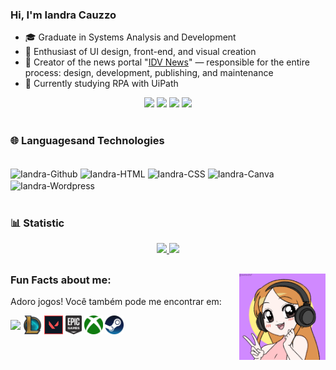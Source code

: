 ### Hi, I'm Iandra Cauzzo

- 🎓 Graduate in Systems Analysis and Development
- 🎨 Enthusiast of UI design, front-end, and visual creation
- 📰 Creator of the news portal "[IDV News](https://idvnews.com.br)" — responsible for the entire process: design, development, publishing, and maintenance
- 🤖 Currently studying RPA with UiPath

</div> 
<div align="center">
  <a href = "mailto:iandracauzzo1@gmail.com"><img src="https://custom-icon-badges.demolab.com/badge/-iandracauzzo1@gmail.com-%23333?style=for-the-badge&logo=mention&logoColor=white"></a>
  <a href="https://linkedin.com/in/iandra-cauzzo-49368521b/" target="_blank"><img src="https://img.shields.io/badge/-LinkedIn-%230077B5?style=for-the-badge&logo=linkedin&logoColor=white" target="_blank"></a>
  <a href="https://www.google.com/maps/place/Campinas,+SP/@-22.8924342,-47.0678947,12z/data=!3m1!4b1!4m6!3m5!1s0x94c8c61de74b6325:0x17e53a6a2178c22a!8m2!3d-22.9099384!4d-47.0626332!16s%2Fg%2F11bc5dx5jy?entry=ttu&g_ep=EgoyMDI1MDMyNS4xIKXMDSoASAFQAw%3D%3D"><img src="https://custom-icon-badges.demolab.com/badge/Campinas-BR-%23333?style=for-the-badge&logo=location&logoColor=white" target="_blank"></a>
  <a href="https://github.com/IandraRC?tab=repositories" target="_blank"><img src="https://custom-icon-badges.demolab.com/badge/-My%20Repos-%23DA70D6?style=for-the-badge&logoColor=white&logo=repo" target="_blank"></a>
</div>

</br>

### 🌐 Languages ​​and Technologies

<div style="display: inline_block"><br>
  
  <img align="center" alt="Iandra-Github" height="30" width="40" src="https://cdn.jsdelivr.net/gh/devicons/devicon@latest/icons/github/github-original.svg"/>
  <img align="center" alt="Iandra-HTML" height="30" width="40" src="https://cdn.jsdelivr.net/gh/devicons/devicon@latest/icons/html5/html5-plain.svg"/>
  <img align="center" alt="Iandra-CSS" height="30" width="40" src="https://cdn.jsdelivr.net/gh/devicons/devicon@latest/icons/css3/css3-plain.svg"/>
  <img align="center" alt="Iandra-Canva" height="30" width="40" src="https://cdn.jsdelivr.net/gh/devicons/devicon@latest/icons/canva/canva-original.svg"/>
  <img align="center" alt="Iandra-Wordpress" height="30" width="40" src="https://cdn.jsdelivr.net/gh/devicons/devicon@latest/icons/wordpress/wordpress-plain.svg"/>

</br>
</br>

### 📊 Statistic
<div align="center">
 <a href="https://github.com/IandraRC/">

  <img height="180em" src="https://github-readme-stats.vercel.app/api?username=IandraRC&show_icons=true&theme=dracula&include_all_commits=true&count_private=true"/>
  <img height="180em" src="https://github-readme-stats.vercel.app/api/top-langs/?username=IandraRC&layout=compact&langs_count=7&theme=dracula"/>
</div>

##


<img align="right" width="138" height="138" src="Ela.gif"></a>

### Fun Facts about me:
Adoro jogos! Você também pode me encontrar em: 

<a href="https://discord.gg/GEgTBKE" target="blank"><img align="center" src="https://github.com/mishmanners/MishManners/blob/master/Game%20Icons/discord.png" height="30" /></a>
<a href="https://br.op.gg/summoners/br/Mihoocchin" target="blank"><img align="center" src="LoL.png" height="30" /></a>
<a href="https://tracker.gg/valorant/profile/riot/Mihocchin%230104/overview" target="blank"><img align="center" src="https://github.com/IandraRC/IandraRC/blob/main/imagem_2022-08-30_223041025.png" height="30" /></a>
<a href=" " target="blank"><img align="center" src="Epic.png" height="30" /></a> 
<a href=" " target="blank"><img align="center" src="Xbox.png" height="30" /></a> 
<a href=" " target="blank"><img align="center" src="Steam.png" height="30" /></a>

